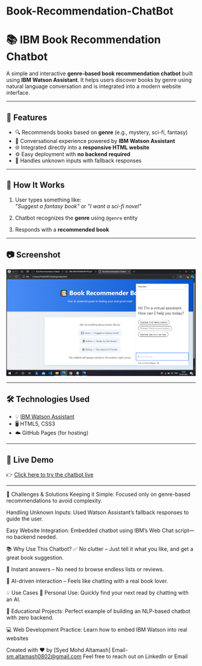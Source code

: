 # Book-Recommendation-ChatBot
# 📚 IBM Book Recommendation Chatbot

A simple and interactive **genre-based book recommendation chatbot** built using **IBM Watson Assistant**. It helps users discover books by genre using natural language conversation and is integrated into a modern website interface.

---

## 🌟 Features

- 🔍 Recommends books based on **genre** (e.g., mystery, sci-fi, fantasy)
- 💬 Conversational experience powered by **IBM Watson Assistant**
- 🌐 Integrated directly into a **responsive HTML website**
- ⚙️ Easy deployment with **no backend required**
- 🧠 Handles unknown inputs with fallback responses

---

## 🧠 How It Works

1. User types something like:  
   _"Suggest a fantasy book"_ or _"I want a sci-fi novel"_

2. Chatbot recognizes the **genre** using `@genre` entity

3. Responds with a **recommended book**

---

## 📷 Screenshot

![image alt](https://github.com/SyedMohdAltamash/Book-Recommender-ChatBot/blob/main/Book%20Recommendation%20Bot.png?raw=true)


---

## 🛠️ Technologies Used

- 💡 [IBM Watson Assistant](https://www.ibm.com/cloud/watson-assistant)
- 🖥️ HTML5, CSS3
- ☁️ GitHub Pages (for hosting)

---

## 🚀 Live Demo

👉 [Click here to try the chatbot live](https://your-github-username.github.io/your-repo-name/)  


---

🧩 Challenges & Solutions
Keeping it Simple:
Focused only on genre-based recommendations to avoid complexity.

Handling Unknown Inputs:
Used Watson Assistant’s fallback responses to guide the user.

Easy Website Integration:
Embedded chatbot using IBM’s Web Chat script—no backend needed.

📚 Why Use This Chatbot?
✅ No clutter – Just tell it what you like, and get a great book suggestion.

🚀 Instant answers – No need to browse endless lists or reviews.

🧠 AI-driven interaction – Feels like chatting with a real book lover.

💡 Use Cases
📖 Personal Use: Quickly find your next read by chatting with an AI.

🏫 Educational Projects: Perfect example of building an NLP-based chatbot with zero backend.

💻 Web Development Practice: Learn how to embed IBM Watson into real websites

Created with ❤️ by [Syed Mohd Altamash]
Email- sm.altamash0802@gmail.com
Feel free to reach out on LinkedIn or Email
